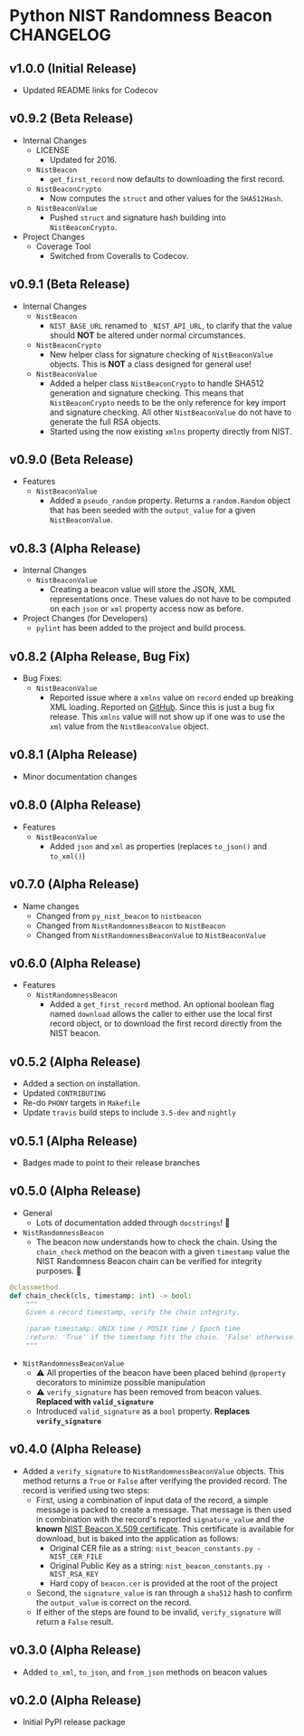 # Python NIST Randomness Beacon CHANGELOG

## v1.0.0 (Initial Release)

- Updated README links for Codecov

## v0.9.2 (Beta Release)

- Internal Changes
  - LICENSE
    - Updated for 2016.
  - `NistBeacon`
    - `get_first_record` now defaults to downloading the first record.
  - `NistBeaconCrypto`
    - Now computes the `struct` and other values for the `SHA512Hash`.
  - `NistBeaconValue`
    - Pushed `struct` and signature hash building into
      `NistBeaconCrypto`.
- Project Changes
  - Coverage Tool
    - Switched from Coveralls to Codecov.

## v0.9.1 (Beta Release)

- Internal Changes
  - `NistBeacon`
    - `NIST_BASE_URL` renamed to `_NIST_API_URL`, to clarify that the value
      should **NOT** be altered under normal circumstances.
  - `NistBeaconCrypto`
    - New helper class for signature checking of `NistBeaconValue` objects.
      This is **NOT** a class designed for general use!
  - `NistBeaconValue`
    - Added a helper class `NistBeaconCrypto` to handle SHA512 generation
      and signature checking. This means that `NistBeaconCrypto` needs to
      be the only reference for key import and signature checking. All
      other `NistBeaconValue` do not have to generate the full RSA objects.
    - Started using the now existing `xmlns` property directly from NIST.

## v0.9.0 (Beta Release)

- Features
  - `NistBeaconValue`
    - Added a `pseudo_random` property.
      Returns a `random.Random` object that has been seeded with
      the `output_value` for a given `NistBeaconValue`.

## v0.8.3 (Alpha Release)

- Internal Changes
  - `NistBeaconValue`
    - Creating a beacon value will store the JSON, XML representations once.
      These values do not have to be computed on each `json` or `xml` property
      access now as before.
- Project Changes (for Developers)
  - `pylint` has been added to the project and build process.

## v0.8.2 (Alpha Release, Bug Fix)

- Bug Fixes:
  - `NistBeaconValue`
    - Reported issue where a `xmlns` value on `record` ended up breaking XML loading.
      Reported on [GitHub](https://github.com/urda/nistbeacon/issues/8). Since this
      is just a bug fix release. This `xmlns` value will not show up if one was to
      use the `xml` value from the `NistBeaconValue` object.

## v0.8.1 (Alpha Release)

- Minor documentation changes

## v0.8.0 (Alpha Release)

- Features
  - `NistBeaconValue`
    - Added `json` and `xml` as properties (replaces `to_json()` and `to_xml()`)

## v0.7.0 (Alpha Release)

- Name changes
  - Changed from `py_nist_beacon` to `nistbeacon`
  - Changed from `NistRandomnessBeacon` to `NistBeacon`
  - Changed from `NistRandomnessBeaconValue` to `NistBeaconValue`

## v0.6.0 (Alpha Release)

- Features
  - `NistRandomnessBeacon`
    - Added a `get_first_record` method. An optional boolean flag named
      `download` allows the caller to either use the local first record
      object, or to download the first record directly from the NIST beacon.

## v0.5.2 (Alpha Release)

- Added a section on installation.
- Updated `CONTRIBUTING`
- Re-do `PHONY` targets in `Makefile`
- Update `travis` build steps to include `3.5-dev` and `nightly`

## v0.5.1 (Alpha Release)

- Badges made to point to their release branches

## v0.5.0 (Alpha Release)

- General
  - Lots of documentation added through `docstrings`! :memo:
- `NistRandomnessBeacon`
  - The beacon now understands how to check the chain. Using the `chain_check`
    method on the beacon with a given `timestamp` value the NIST Randomness
    Beacon chain can be verified for integrity purposes. :link:

```python
@classmethod
def chain_check(cls, timestamp: int) -> bool:
    """
    Given a record timestamp, verify the chain integrity.

    :param timestamp: UNIX time / POSIX time / Epoch time
    :return: 'True' if the timestamp fits the chain. 'False' otherwise.
    """
```

- `NistRandomnessBeaconValue`
  - :warning: All properties of the beacon have been placed behind `@property`
    decorators to minimize possible manipulation
  - :warning:  `verify_signature` has been removed from beacon values.
    **Replaced with `valid_signature`**
  - Introduced `valid_signature` as a `bool` property.
    **Replaces `verify_signature`**

## v0.4.0 (Alpha Release)

- Added a `verify_signature` to `NistRandomnessBeaconValue` objects.
  This method returns a `True` or `False` after verifying the provided
  record. The record is verified using two steps:
  - First, using a combination of input data of the record, a simple message
    is packed to create a message. That message is then used in combination with
    the record's reported `signature_value` and the **known**
    [NIST Beacon X.509 certificate](https://beacon.nist.gov/certificate/beacon.cer).
    This certificate is available for download, but is baked into the application
    as follows:
    - Original CER file as a string: `nist_beacon_constants.py - NIST_CER_FILE`
    - Original Public Key as a string: `nist_beacon_constants.py - NIST_RSA_KEY`
    - Hard copy of `beacon.cer` is provided at the root of the project
  - Second, the `signature_value` is ran through a `sha512` hash to confirm the
    `output_value` is correct on the record.
  - If either of the steps are found to be invalid, `verify_signature` will
    return a `False` result.

## v0.3.0 (Alpha Release)

- Added `to_xml`, `to_json`, and `from_json` methods on beacon values

## v0.2.0 (Alpha Release)

- Initial PyPI release package
